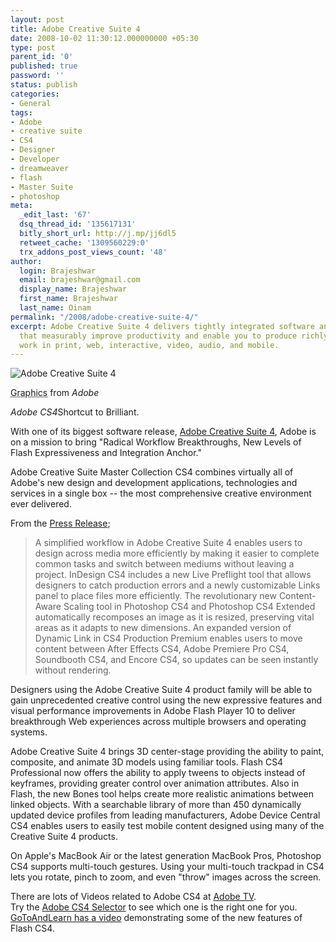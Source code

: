 ```yaml
---
layout: post
title: Adobe Creative Suite 4
date: 2008-10-02 11:30:12.000000000 +05:30
type: post
parent_id: '0'
published: true
password: ''
status: publish
categories:
- General
tags:
- Adobe
- creative suite
- CS4
- Designer
- Developer
- dreamweaver
- flash
- Master Suite
- photoshop
meta:
  _edit_last: '67'
  dsq_thread_id: '135617131'
  bitly_short_url: http://j.mp/jj6dl5
  retweet_cache: '1309560229:0'
  trx_addons_post_views_count: '48'
author:
  login: Brajeshwar
  email: brajeshwar@gmail.com
  display_name: Brajeshwar
  first_name: Brajeshwar
  last_name: Oinam
permalink: "/2008/adobe-creative-suite-4/"
excerpt: Adobe Creative Suite 4 delivers tightly integrated software and services
  that measurably improve productivity and enable you to produce richly expressive
  work in print, web, interactive, video, audio, and mobile.
---
```

<div class="figure"><img src="/static/2008/10/adobe-cs4.jpg" alt="Adobe Creative Suite 4" />
<p class="credit"><abbr class="type" title="Graphics">Graphics</abbr> from <cite>Adobe</cite></p>
<p class="caption"><em class="title">Adobe CS4</em>Shortcut to Brilliant.</p>
</div>
<p>With one of its biggest software release, <a href="http://www.adobe.com/products/creativesuite/suiteselector/">Adobe Creative Suite 4</a>, Adobe is on a mission to bring "Radical Workflow Breakthroughs, New Levels of Flash Expressiveness and Integration Anchor."</p>
<p>Adobe Creative Suite Master Collection CS4 combines virtually all of Adobe's new design and development applications, technologies and services in a single box -- the most comprehensive creative environment ever delivered.</p>
<p>From the <a href="http://www.adobe.com/aboutadobe/pressroom/pressreleases/200809/092308AdobeCS4Family.html">Press Release</a>;</p>
<blockquote><p>A simplified workflow in Adobe Creative Suite 4 enables users to design across media more efficiently by making it easier to complete common tasks and switch between mediums without leaving a project. InDesign CS4 includes a new Live Preflight tool that allows designers to catch production errors and a newly customizable Links panel to place files more efficiently. The revolutionary new Content-Aware Scaling tool in Photoshop CS4 and Photoshop CS4 Extended automatically recomposes an image as it is resized, preserving vital areas as it adapts to new dimensions. An expanded version of Dynamic Link in CS4 Production Premium enables users to move content between After Effects CS4, Adobe Premiere Pro CS4, Soundbooth CS4, and Encore CS4, so updates can be seen instantly without rendering.</p></blockquote>
<p>Designers using the Adobe Creative Suite 4 product family will be able to gain unprecedented creative control using the new expressive features and visual performance improvements in Adobe Flash Player 10 to deliver breakthrough Web experiences across multiple browsers and operating systems.</p>
<p>Adobe Creative Suite 4 brings 3D center-stage providing the ability to paint, composite, and animate 3D models using familiar tools. Flash CS4 Professional now offers the ability to apply tweens to objects instead of keyframes, providing greater control over animation attributes. Also in Flash, the new Bones tool helps create more realistic animations between linked objects. With a searchable library of more than 450 dynamically updated device profiles from leading manufacturers, Adobe Device Central CS4 enables users to easily test mobile content designed using many of the Creative Suite 4 products.</p>
<p>On Apple's MacBook Air or the latest generation MacBook Pros, Photoshop CS4 supports multi-touch gestures. Using your multi-touch trackpad in CS4 lets you rotate, pinch to zoom, and even "throw" images across the screen.</p>
<p>There are lots of Videos related to Adobe CS4 at <a href="http://tv.adobe.com/">Adobe TV</a>.<br />
Try the <a href="http://www.adobe.com/products/creativesuite/suiteselector/">Adobe CS4 Selector</a> to see which one is the right one for you.<br />
<a href="http://www.gotoandlearn.com/play?id=87">GoToAndLearn has a video</a> demonstrating some of the new features of Flash CS4.</p>
